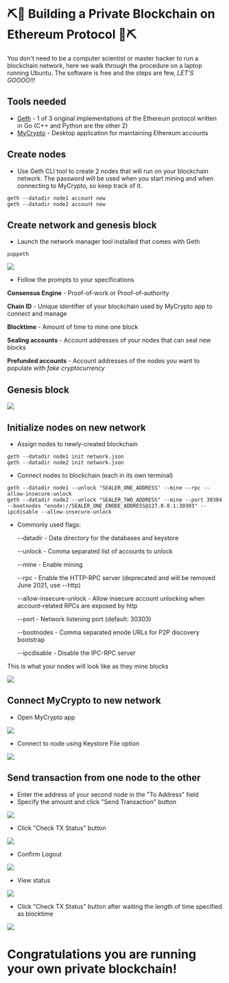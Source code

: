 # ⛏️🔗 Building a Private Blockchain on Ethereum Protocol 🔗⛏️

You don't need to be a computer scientist or master hacker to run a blockchain network, here we walk through the procedure on a laptop running Ubuntu.  The software is free and the steps are few, *LET'S GOOOO!!!*
## Tools needed
* [Geth](https://geth.ethereum.org/docs/install-and-build/installing-geth) - 1 of 3 original implementations of the Ethereum protocol written in Go (C++ and Python are the other 2)
* [MyCrypto](https://download.mycrypto.com/) - Desktop application for maintaining Ethereum accounts

## Create nodes
* Use Geth CLI tool to create 2 nodes that will run on your blockchain network.  The password will be used when you start mining and when connecting to MyCrypto, so keep track of it.
```
geth --datadir node1 account new
geth --datadir node2 account new
```

## Create network and genesis block
* Launch the network manager tool installed that comes with Geth
```
puppeth
```
![](Screenshots/puppeth.png)

* Follow the prompts to your specifications

**Consensus Engine** - Proof-of-work or Proof-of-authority

**Chain ID** - Unique identifier of your blockchain used by MyCrypto app to connect and manage

**Blocktime** - Amount of time to mine one block

**Sealing accounts** - Account addresses of your nodes that can seal new blocks

**Prefunded accounts** - Account addresses of the nodes you want to populate with *fake cryptocurrency*

## Genesis block
![](Screenshots/genesis_config.png)
## Initialize nodes on new network
* Assign nodes to newly-created blockchain
```
geth --datadir node1 init network.json
geth --datadir node2 init network.json
```
* Connect nodes to blockchain (each in its own terminal)
```
geth --datadir node1 --unlock "SEALER_ONE_ADDRESS" --mine --rpc --allow-insecure-unlock
geth --datadir node2 --unlock "SEALER_TWO_ADDRESS" --mine --port 30304 --bootnodes "enode://SEALER_ONE_ENODE_ADDRESS@127.0.0.1:30303" --ipcdisable --allow-insecure-unlock
```

* Commonly used flags:

    --datadir - Data directory for the databases and keystore

    --unlock - Comma separated list of accounts to unlock

    --mine - Enable mining

    --rpc - Enable the HTTP-RPC server (deprecated and will be removed June 2021, use --http)

    --allow-insecure-unlock - Allow insecure account unlocking when account-related RPCs are exposed by http

    --port - Network listening port (default: 30303)

    --bootnodes - Comma separated enode URLs for P2P discovery bootstrap
    
    --ipcdisable - Disable the IPC-RPC server

This is what your nodes will look like as they mine blocks

![](Screenshots/mining.png)

## Connect MyCrypto to new network
* Open MyCrypto app

![](Screenshots/mycrypto_splash.png)

* Connect to node using Keystore File option

![](Screenshots/enter_password.png)
## Send transaction from one node to the other
* Enter the address of your second node in the "To Address" field
* Specify the amount and click "Send Transaction" button

![](Screenshots/view_wallet.png)

* Click "Check TX Status" button

![](Screenshots/tx_1.png)

* Confirm Logout

![](Screenshots/tx_2.png)

* View status

![](Screenshots/tx_pending.png)

* Click "Check TX Status" button after waiting the length of time specified as blocktime

![](Screenshots/tx_success.png)
# Congratulations you are running your own private blockchain!
